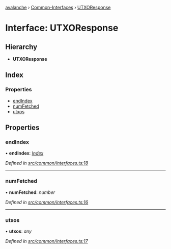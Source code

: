 [avalanche](../README.md) › [Common-Interfaces](../modules/common_interfaces.md) › [UTXOResponse](common_interfaces.utxoresponse.md)

# Interface: UTXOResponse

## Hierarchy

* **UTXOResponse**

## Index

### Properties

* [endIndex](common_interfaces.utxoresponse.md#endindex)
* [numFetched](common_interfaces.utxoresponse.md#numfetched)
* [utxos](common_interfaces.utxoresponse.md#utxos)

## Properties

###  endIndex

• **endIndex**: *[Index](common_interfaces.index.md)*

*Defined in [src/common/interfaces.ts:18](https://github.com/ava-labs/avalanchejs/blob/1a2866a/src/common/interfaces.ts#L18)*

___

###  numFetched

• **numFetched**: *number*

*Defined in [src/common/interfaces.ts:16](https://github.com/ava-labs/avalanchejs/blob/1a2866a/src/common/interfaces.ts#L16)*

___

###  utxos

• **utxos**: *any*

*Defined in [src/common/interfaces.ts:17](https://github.com/ava-labs/avalanchejs/blob/1a2866a/src/common/interfaces.ts#L17)*
